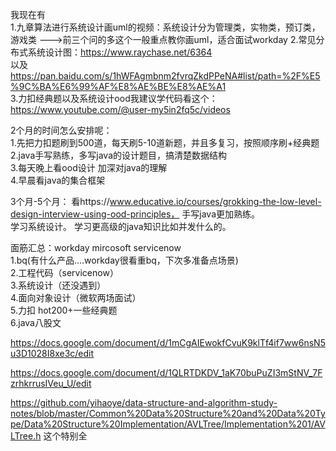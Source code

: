 我现在有    
1.九章算法进行系统设计画uml的视频：系统设计分为管理类，实物类，预订类，游戏类 --->前三个问的多这个一般重点教你画uml，适合面试workday
2.常见分布式系统设计图：https://www.raychase.net/6364      
以及 https://pan.baidu.com/s/1hWFAgmbnm2fvrqZkdPPeNA#list/path=%2F%E5%9C%BA%E6%99%AF%E8%AE%BE%E8%AE%A1       
3.力扣经典题以及系统设计ood我建议学代码看这个：https://www.youtube.com/@user-my5in2fq5c/videos      

2个月的时间怎么安排呢：    
1.先把力扣题刷到500道，每天刷5-10道新题，并且多复习，按照顺序刷+经典题      
2.java手写熟练，多写java的设计题目，搞清楚数据结构   
3.每天晚上看ood设计 加深对java的理解   
4.早晨看java的集合框架

3个月-5个月：
看https://www.educative.io/courses/grokking-the-low-level-design-interview-using-ood-principles，  手写java更加熟练。   
学习系统设计。 
学习更高级的java知识比如并发什么的。

 
面筋汇总：workday mircosoft servicenow    
1.bq(有什么产品....workday很看重bq，下次多准备点场景)    
2.工程代码（servicenow）   
3.系统设计（还没遇到）   
4.面向对象设计（微软两场面试）   
5.力扣 hot200+一些经典题   
6.java八股文

https://docs.google.com/document/d/1mCgAIEwokfCvuK9klTf4if7ww6nsN5u3D1028I8xe3c/edit

https://docs.google.com/document/d/1QLRTDKDV_1aK70buPuZI3mStNV_7FzrhkrrusIVeu_U/edit


https://github.com/yihaoye/data-structure-and-algorithm-study-notes/blob/master/Common%20Data%20Structure%20and%20Data%20Type/Data%20Structure%20Implementation/AVLTree/Implementation%201/AVLTree.h
这个特别全
